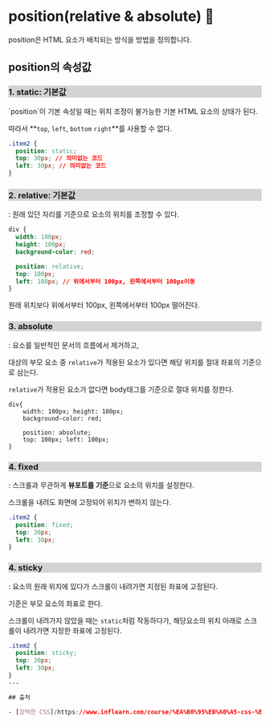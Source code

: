 # position(relative & absolute) :telescope:

position은 HTML 요소가 배치되는 방식을 방법을 정의합니다.<br>

## position의 속성값

<h3 style="background: lightgrey"> 1. static: 기본값</h3>
`position`이 기본 속성일 때는 위치 조정이 불가능한 기본 HTML 요소의 상태가 된다.

따라서 **`top`, `left`, `bottom` `right`**를 사용할 수 없다.

```css
.item2 {
  position: static;
  top: 30px; // 의미없는 코드
  left: 30px; // 의미없는 코드
}
```

<h3 style="background: lightgrey"> 2. relative: 기본값</h3>
: 원래 있던 자리를 기준으로 요소의 위치를 조정할 수 있다.

```css
div {
  width: 100px;
  height: 100px;
  background-color: red;

  position: relative;
  top: 100px;
  left: 100px; // 위에서부터 100px, 왼쪽에서부터 100px이동
}
```

원래 위치보다 위에서부터 100px, 왼쪽에서부터 100px 떨어진다.

<h3 style="background: lightgrey"> 3. absolute</h3>

: 요소를 일반적인 문서의 흐름에서 제거하고,

대상의 부모 요소 중 `relative`가 적용된 요소가 있다면 해당 위치를 절대 좌표의 기준으로 삼는다.

`relative`가 적용된 요소가 없다면 body태그를 기준으로 절대 위치를 정한다.

```
div{
    width: 100px; height: 100px;
    background-color: red;

    position: absolute;
    top: 100px; left: 100px;
}
```

<h3 style="background: lightgrey"> 4. fixed</h3>

: 스크롤과 무관하게 **뷰포트를 기준**으로 요소의 위치를 설정한다.

스크롤을 내려도 화면에 고정되어 위치가 변하지 않는다.

```css
.item2 {
  position: fixed;
  top: 30px;
  left: 30px;
}
```

<h3 style="background: lightgrey"> 4. sticky</h3>

: 요소의 원래 위치에 있다가 스크롤이 내려가면 지정된 좌표에 고정된다.

기준은 부모 요소의 좌표로 한다.

스크롤이 내려가지 않았을 때는 `static`처럼 작동하다가,
해당요소의 위치 아래로 스크롤이 내려가면 지정한 좌표에 고정된다.

```css
.item2 {
  position: sticky;
  top: 30px;
  left: 30px;
}
---

## 출처

- [강력한 CSS](https://www.inflearn.com/course/%EA%B0%95%EB%A0%A5-css-%EC%BD%94%EB%93%9C%EC%BA%A0%ED%94%84)
```
